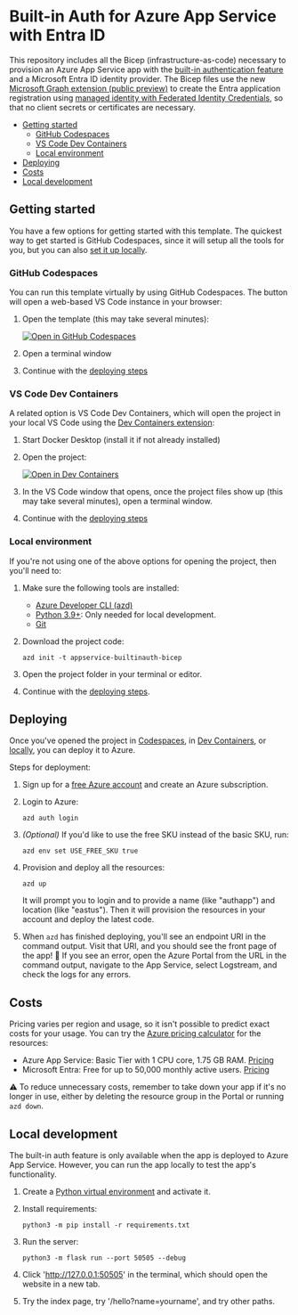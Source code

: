 # Built-in Auth for Azure App Service with Entra ID

This repository includes all the Bicep (infrastructure-as-code) necessary to provision an Azure App Service app with the [built-in authentication feature](https://learn.microsoft.com/azure/app-service/overview-authentication-authorization) and a Microsoft Entra ID identity provider. The Bicep files use the new [Microsoft Graph extension (public preview)](https://learn.microsoft.com/graph/templates/overview-bicep-templates-for-graph) to create the Entra application registration using [managed identity with Federated Identity Credentials](https://docs.microsoft.com/azure/app-service/overview-managed-identity), so that no client secrets or certificates are necessary.

* [Getting started](#getting-started)
  * [GitHub Codespaces](#github-codespaces)
  * [VS Code Dev Containers](#vs-code-dev-containers)
  * [Local environment](#local-environment)
* [Deploying](#deploying)
* [Costs](#costs)
* [Local development](#local-development)

## Getting started

You have a few options for getting started with this template.
The quickest way to get started is GitHub Codespaces, since it will setup all the tools for you, but you can also [set it up locally](#local-environment).

### GitHub Codespaces

You can run this template virtually by using GitHub Codespaces. The button will open a web-based VS Code instance in your browser:

1. Open the template (this may take several minutes):

    [![Open in GitHub Codespaces](https://github.com/codespaces/badge.svg)](https://codespaces.new/Azure-Samples/appservice-builtinauth-bicep)

2. Open a terminal window
3. Continue with the [deploying steps](#deploying)

### VS Code Dev Containers

A related option is VS Code Dev Containers, which will open the project in your local VS Code using the [Dev Containers extension](https://marketplace.visualstudio.com/items?itemName=ms-vscode-remote.remote-containers):

1. Start Docker Desktop (install it if not already installed)
2. Open the project:

    [![Open in Dev Containers](https://img.shields.io/static/v1?style=for-the-badge&label=Dev%20Containers&message=Open&color=blue&logo=visualstudiocode)](https://vscode.dev/redirect?url=vscode://ms-vscode-remote.remote-containers/cloneInVolume?url=https://github.com/Azure-Samples/appservice-builtinauth-bicep)

3. In the VS Code window that opens, once the project files show up (this may take several minutes), open a terminal window.
4. Continue with the [deploying steps](#deploying)

### Local environment

If you're not using one of the above options for opening the project, then you'll need to:

1. Make sure the following tools are installed:

    * [Azure Developer CLI (azd)](https://aka.ms/install-azd)
    * [Python 3.9+](https://www.python.org/downloads/): Only needed for local development.
    * [Git](https://git-scm.com/downloads)

2. Download the project code:

    ```shell
    azd init -t appservice-builtinauth-bicep
    ```

3. Open the project folder in your terminal or editor.

4. Continue with the [deploying steps](#deploying).

## Deploying

Once you've opened the project in [Codespaces](#github-codespaces), in [Dev Containers](#vs-code-dev-containers), or [locally](#local-environment), you can deploy it to Azure.

Steps for deployment:

1. Sign up for a [free Azure account](https://azure.microsoft.com/free/) and create an Azure subscription.
2. Login to Azure:

    ```shell
    azd auth login
    ```

3. _(Optional)_ If you'd like to use the free SKU instead of the basic SKU, run:

    ```shell
    azd env set USE_FREE_SKU true
    ```

4. Provision and deploy all the resources:

    ```shell
    azd up
    ```

    It will prompt you to login and to provide a name (like "authapp") and location (like "eastus"). Then it will provision the resources in your account and deploy the latest code.

5. When `azd` has finished deploying, you'll see an endpoint URI in the command output. Visit that URI, and you should see the front page of the app! 🎉 If you see an error, open the Azure Portal from the URL in the command output, navigate to the App Service, select Logstream, and check the logs for any errors.

## Costs

Pricing varies per region and usage, so it isn't possible to predict exact costs for your usage. You can try the [Azure pricing calculator](https://azure.microsoft.com/pricing/calculator/) for the resources:

* Azure App Service: Basic Tier with 1 CPU core, 1.75 GB RAM. [Pricing](https://azure.microsoft.com/pricing/details/app-service/linux/)
* Microsoft Entra: Free for up to 50,000 monthly active users. [Pricing](https://www.microsoft.com/security/business/microsoft-entra-pricing)

⚠️ To reduce unnecessary costs, remember to take down your app if it's no longer in use,
either by deleting the resource group in the Portal or running `azd down`.

## Local development

The built-in auth feature is only available when the app is deployed to Azure App Service. However, you can run the app locally to test the app's functionality.

1. Create a [Python virtual environment](https://docs.python.org/3/tutorial/venv.html#creating-virtual-environments) and activate it.

2. Install requirements:

    ```shell
    python3 -m pip install -r requirements.txt
    ```

3. Run the server:

    ```shell
    python3 -m flask run --port 50505 --debug
    ```

4. Click 'http://127.0.0.1:50505' in the terminal, which should open the website in a new tab.
5. Try the index page, try '/hello?name=yourname', and try other paths.
